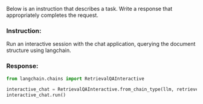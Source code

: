 Below is an instruction that describes a task. Write a response that appropriately completes the request.

### Instruction:
Run an interactive session with the chat application, querying the document structure using langchain.

### Response:
```python
from langchain.chains import RetrievalQAInteractive

interactive_chat = RetrievalQAInteractive.from_chain_type(llm, retriever=retriever)
interactive_chat.run()
```